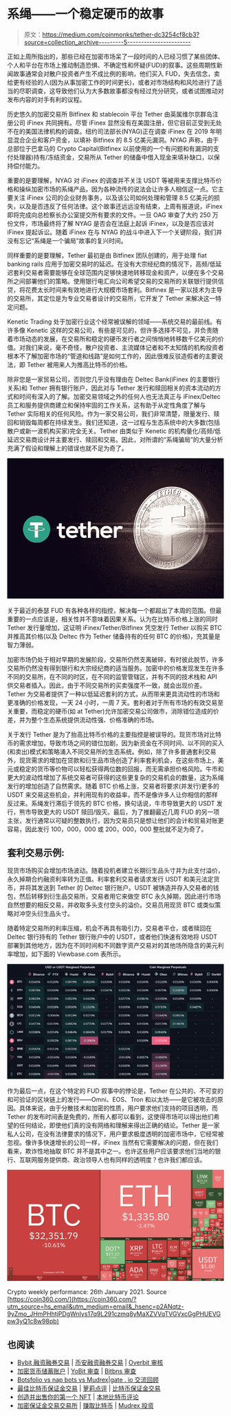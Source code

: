 # 系绳——一个稳定硬币的故事

> 原文：<https://medium.com/coinmonks/tether-dc3254cf8cb3?source=collection_archive---------5----------------------->

正如上周所指出的，那些已经在加密市场呆了一段时间的人已经习惯了某些团体、个人和平台在市场上推动制造恐惧、不确定性和怀疑(FUD)的叙事。这些周期性新闻故事通常会对散户投资者产生不成比例的影响，他们买入 FUD，失去信念，卖给更有经验的人(因为从事加密工作的时间更长)，或者对市场结构和风险进行了适当的尽职调查，这导致他们认为大多数故事都没有经过充分研究，或者试图推动对发布内容的对手有利的议程。

历史悠久的加密交易所 Bitfinex 和 stablecoin 平台 Tether 由英属维尔京群岛注册公司 iFinex 共同拥有。尽管 iFinex 显然没有在美国注册，但它目前正受到无处不在的美国法律机构的调查。纽约司法部长(NYAG)正在调查 iFinex 在 2019 年明显混合企业和客户资金，以填补 Bitfinex 的 8.5 亿美元漏洞。NYAG 声称，由于总部位于巴拿马的 Crypto Capital(Bitfinex 以前使用的一个有问题和有漏洞的支付处理器)持有/冻结资金，交易所从 Tether 的储备中借入现金来填补缺口，以保持偿付能力。

重要的是要理解，NYAG 对 iFinex 的调查并不关注 USDT 等被用来支撑比特币价格和操纵加密市场的系绳产品，因为各种流传的说法会让许多人相信这一点。它主要关注 iFinex 公司的企业财务事务，以及该公司如何处理和管理 8.5 亿美元的损失，以及是否违反了任何法律。这个故事还远远没有结束，上周有报道说，iFinex 即将完成向总检察长办公室提交所有要求的文件。一旦 OAG 审查了大约 250 万份文件，市场最终将了解 NYAG 是否会在法庭上起诉 iFinex，以及是否应该对 iFinex 提起诉讼。随着 iFinex 在与 NYAG 的战斗中进入下一个关键阶段，我们并没有忘记“系绳是一个骗局”故事的复兴时间。

同样重要的是要理解，Tether 最初是由 Bitfinex 团队创建的，用于处理 fiat banking rails 应用于加密交易时的延迟。在没有大宗经纪商的情况下，高频/低延迟套利交易者需要能够在全球范围内足够快速地转移现金和资产，以便在多个交易所之间部署他们的策略。使用银行电汇向公司希望交易的交易所的关联银行提供信贷，将花费太长时间来有效地进行大规模市场套利。Bitfinex 是一家以技术为主导的交易所，其定位是为专业交易者设计的交易所，它开发了 Tether 来解决这一特定问题。

Kenetic Trading 处于加密行业这个经常被误解的领域——系统交易的最前线。有许多像 Kenetic 这样的交易公司，有些是可见的，但许多选择不可见，并负责随着市场动态的发展，在交易所和稳定的硬币发行者之间悄悄地转移数千亿美元的价值。对我们来说，毫不奇怪，散户投资者、主流媒体记者和不太知情的机构投资者根本不了解加密市场的“管道和线路”是如何工作的，因此很难反驳造假者的主要说法，即 Tether 被用来人为推高比特币的价格。

除非您是一家贸易公司，否则您几乎没有理由在 Deltec Bank(iFinex 的主要银行关系)和 Tether 拥有银行账户，因此对与 Tether 发行和赎回相关的资本流动的方式和时间有深入的了解。加密交易领域之外的任何人也无法真正与 iFinex/Deltec 员工和服务提供商建立和保持牢固的工作关系，这有助于从定性角度了解与 Tether 实际相关的任何风险。作为一家交易公司，我们非常清楚，限量发行、赎回和销毁每周都在持续发生。我们还知道，这一过程与生态系统中的大多数(包括散户或新一波机构买家)完全无关。Tether 由类似于 Kenetic 的机构量化/高频/低延迟交易商设计并主要发行、赎回和交易。因此，对所谓的“系绳骗局”的大量分析充满了假设和理解上的错误也就不足为奇了。

![](img/c78bb40eae75ebff7d4a63110b91f365.png)

关于最近的泰瑟 FUD 有各种各样的指控，解决每一个都超出了本周的范围。但最重要的一点应该是，相关性并不意味着因果关系。认为在比特币价格上涨的同时 Tether 发行量增加，这证明 iFinex/Tether/Bitfinex 凭空发行 Tether 以购买 BTC 并推高其价格(以及 Deltec 作为 Tether 储备持有的任何 BTC 的价格)，充其量是智力薄弱。

加密市场仍处于相对早期的发展阶段，交易所仍然支离破碎，有时彼此脱节，许多交易所仍然没有得到银行和大宗经纪商的适当服务。加密中的价格发现发生在许多不同的交易所，在不同的时区，在不同的监管管辖区，并有不同的技术栈和 API 供交易者插入。因此，由于不同交易所的买卖强度不一致，就会出现价差。Tether 为交易者提供了一种以低延迟套利的方式，从而带来更具流动性的市场和更准确的价格发现，一天 24 小时，一周 7 天。套利者对于所有市场的有效交易至关重要，而稳定的硬币(如 at Tether)允许加密交易公司做市，消除错位造成的价差，并为整个生态系统提供流动性强、价格准确的市场。

关于发行 Tether 是为了抬高比特币价格的主要指控是被误导的。现货市场对比特币的需求增加，导致市场之间的错位加剧，因为新资金在不同时间、以不同的买入(和卖出)模式和策略涌入不同交易所的生态系统。例如，除了许多普通套利交易外，现货需求的增加在贷款和衍生品市场创造了利率套利机会，在这些市场上，美元或稳定的货币等价物可以轻松获得两位数的回报，而无需承担价格风险。牛市和更大的波动性增加了系统交易者可获得的这些更复杂的交易机会的数量，这为系绳发行的增加创造了自然需求。随着 BTC 价格上涨，交易者将要求(并发行)更多的 USDT 来交易这些机会，并利用现有的收益率，而不是像许多人让你相信的那样反过来。系绳发行滞后于领先的 BTC 价格，换句话说，牛市导致更大的 USDT 发行，熊市导致更大的 USDT 赎回/毁灭。最后，为了推翻最近几周 FUD 的另一项主张，发行通常以可疑的整数执行，因为交易员只是想让他们的会计和贸易对账更容易，因此发行 100，000，000 或 200，000，000 整批就不足为奇了。

## **套利交易示例:**

现货市场购买会增加市场波动。随着投机者建立长期衍生品头寸并为此支付溢价，永久掉期合约融资利率转为正值。利率套利交易者请求发行 USDT 和美元法定货币，并将其发送到 Tether 的 Deltec 银行账户。USDT 被铸造并存入交易者的钱包，然后转移到衍生品交易所，交易者用它来做空 BTC 永久掉期，因此进行市场自然想要的相反交易，并收取多头支付空头的溢价。交易员用现货 BTC 或类似策略对冲空头衍生品头寸。

随着特定交易所的利率压缩，机会不再具有吸引力，交易者平仓，或者赎回在 Deltec 银行持有的 Tether 银行账户中的 USDT，或者他们快速有效地将 USDT 部署到其他地方，因为在不同时间和不同数字资产交易对的其他场所隐含的美元利率增加，如下面的 Viewbase.com 表所示。

![](img/d75f51bcd80d69fcf38d1cb87c4e7634.png)

作为最后一点，在这个特定的 FUD 叙事中的悖论是，Tether 在公共的、不可变的和可验证的区块链上的发行——Omni、EOS、Tron 和以太坊——是它被攻击的原因。具体来说，由于分散技术和加密的性质，用户要求他们支持的项目透明，而 Tether 的发布时间表是免费的，所有人都可以看到，这使得市场可以得出他们希望的任何结论，即使他们真的没有网络和理解来得出正确的结论。Tether 是一家私人公司，在没有法律要求的情况下，用户要求极度透明的加密市场中，它经常被忽视。像许多快速增长的公司一样，iFinex 当然有它需要解决的问题，但在我们看来，欺诈性地抽取 BTC 并不是其中之一。也许这些用户应该要求他们当地的银行、互联网服务提供商、政治领导人也有同样的透明度？也许我们都应该。

![](img/056562ea1a432fed6f281e41d1a9f731.png)

Crypto weekly performance: 26th January 2021\. Source [https://coin360.com/](https://coin360.com/?utm_source=hs_email&utm_medium=email&_hsenc=p2ANqtz-9yZmo_JHmPHhtjPDgWnIys17q9L291czmq8yMaXZVVqTVGVxcGgPHUEVGpw3yQ1c8w98pb)

## 也阅读

*   [Bybit 融资融券交易](/coinmonks/bybit-margin-trading-e5071676244e) | [币安融资融券交易](/coinmonks/binance-margin-trading-c9eb5e9d2116) | [Overbit 审核](/coinmonks/overbit-review-9446ed4f2188)
*   [加密货币储蓄账户](/coinmonks/cryptocurrency-savings-accounts-be3bc0feffbf) | [YoBit 审查](/coinmonks/yobit-review-175464162c62) | [Bitbns 审查](/coinmonks/bitbns-review-38256a07e161)
*   [Botsfolio vs nap bots vs Mudrex](/coinmonks/botsfolio-vs-napbots-vs-mudrex-c81344970c02)|[gate . io 交流回顾](/coinmonks/gate-io-exchange-review-61bf87b7078f)
*   [最佳比特币保证金交易](/coinmonks/bitcoin-margin-trading-exchange-bcbfcbf7b8e3) | [萝莉点评](/coinmonks/lolli-review-e6ddc7895ad8) | [比特币保证金交易](https://blog.coincodecap.com/bityard-margin-trading)
*   [创造并出售你的第一个 NFT](https://blog.coincodecap.com/create-nft) | [本地比特币评论](/coinmonks/localbitcoins-review-6cc001c6ed56)
*   [加密保证金交易交易所](/coinmonks/crypto-margin-trading-exchanges-428b1f7ad108) | [赚取比特币](/coinmonks/earn-bitcoin-6e8bd3c592d9) | [Mudrex 投资](https://blog.coincodecap.com/mudrex-invest-review-the-best-way-to-invest-in-crypto)